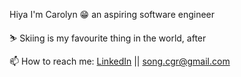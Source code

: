 Hiya I'm Carolyn 😁 an aspiring software engineer

⛷️ Skiing is my favourite thing in the world, after 



📫 How to reach me: [LinkedIn](https://www.linkedin.com/in/carolyn-song-a3a956139/) || song.cgr@gmail.com
